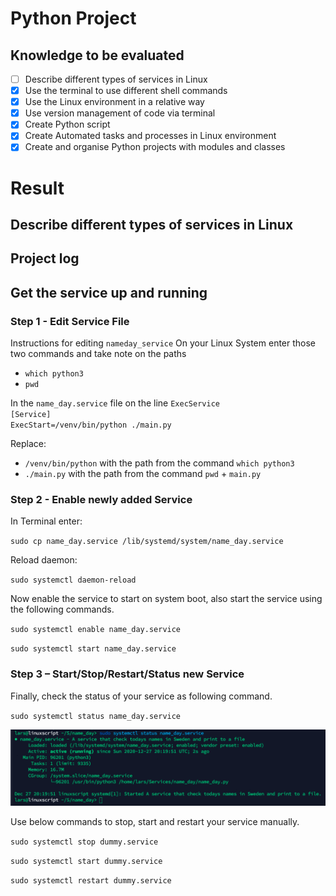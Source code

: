 # Python Project

## Knowledge to be evaluated
- [ ] Describe different types of services in Linux
- [x] Use the terminal to use different shell commands
- [x] Use the Linux environment in a relative way
- [x] Use version management of code via terminal
- [x] Create Python script
- [x] Create Automated tasks and processes in Linux environment
- [x] Create and organise Python projects with modules and classes

# Result

## Describe different types of services in Linux

## Project log


## Get the service up and running

### Step 1 - Edit Service File
Instructions for editing `nameday_service`
On your Linux System enter those two commands and take note on the paths
- `which python3`
- `pwd`

In the `name_day.service` file on the line `ExecService`  
`[Service]`  
`ExecStart=/venv/bin/python ./main.py`

Replace:
- `/venv/bin/python` with the path from the command `which python3`
- `./main.py` with the path from the command `pwd` + `main.py`

### Step 2 - Enable newly added Service
In Terminal enter:

`sudo cp name_day.service /lib/systemd/system/name_day.service`

Reload daemon:

`sudo systemctl daemon-reload`

Now enable the service to start on system boot, also start the service using the following commands.

`sudo systemctl enable name_day.service`

`sudo systemctl start name_day.service`

### Step 3 – Start/Stop/Restart/Status new Service
Finally, check the status of your service as following command.

`sudo systemctl status name_day.service`

![name_day_service_success.png](name_day_service_success.png)

Use below commands to stop, start and restart your service manually.

`sudo systemctl stop dummy.service`

`sudo systemctl start dummy.service`

`sudo systemctl restart dummy.service`